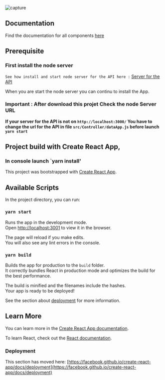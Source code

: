 ![capture](https://picfab.github.io/picfab-fabienpicard_12_22032021.github.io/doc-asset/img/capture.png)

## Documentation

Find the documentation for all components [here](https://picfab.github.io/picfab-fabienpicard_12_22032021.github.io/docs)

## Prerequisite

### First install the node server

``See how install and start node server for the API here :``
[Server for the API](https://picfab.github.io/picfab-fabienpicard_12_22032021.github.io/docs/tutorial-instal-server-api-tutorial.html)

When you are start the node server you can continu to install the App.

### Important : After download this projet Check the node Server URL

**If your server for the API is not on `http://localhost:3000/`
You have to change the url for the API in file `src/Controller/dataApp.js` before launch `yarn start`**

## Project build with Create React App,

### In console launch `yarn install'

This project was bootstrapped with [Create React App](https://github.com/facebook/create-react-app).

## Available Scripts

In the project directory, you can run:

### `yarn start`

Runs the app in the development mode.\
Open [http://localhost:3001](http://localhost:3001) to view it in the browser.


The page will reload if you make edits.\
You will also see any lint errors in the console.

### `yarn build`

Builds the app for production to the `build` folder.\
It correctly bundles React in production mode and optimizes the build for the best performance.

The build is minified and the filenames include the hashes.\
Your app is ready to be deployed!

See the section about [deployment](https://facebook.github.io/create-react-app/docs/deployment) for more information.

## Learn More

You can learn more in the [Create React App documentation](https://facebook.github.io/create-react-app/docs/getting-started).

To learn React, check out the [React documentation](https://reactjs.org/).

### Deployment

This section has moved here: [https://facebook.github.io/create-react-app/docs/deployment](https://facebook.github.io/create-react-app/docs/deployment)
